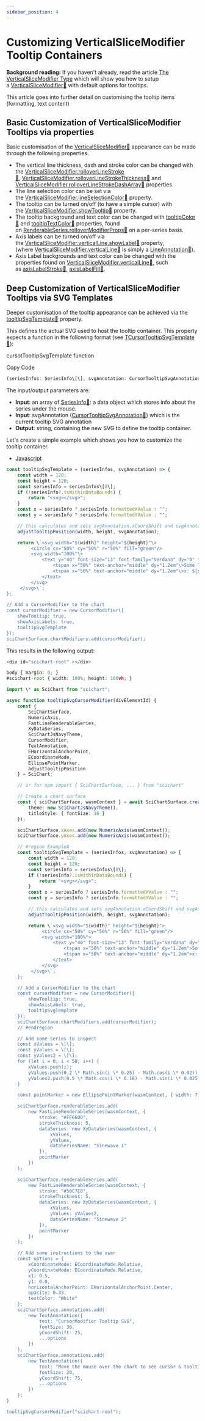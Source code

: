 ```yaml
---
sidebar_position: 4
---
```


# Customizing VerticalSliceModifier Tooltip Containers

**Background reading:** If you haven't already, read the article [The VerticalSliceModifier Type](VerticalSliceModifier.html) which will show you how to setup a [VerticalSliceModifier:blue_book:](https://www.scichart.com/documentation/js/current/typedoc/classes/verticalslicemodifier.html) with default options for tooltips.

This article goes into further detail on customising the tooltip items (formatting, text content)

Basic Customization of VerticalSliceModifier Tooltips via properties
--------------------------------------------------------------------

Basic customisation of the [VerticalSliceModifier:blue_book:](https://www.scichart.com/documentation/js/current/typedoc/classes/verticalslicemodifier.html) appearance can be made through the following properties.

*   The vertical line thickness, dash and stroke color can be changed with the [VerticalSliceModifier.rolloverLineStroke:blue_book:](https://www.scichart.com/documentation/js/current/typedoc/classes/verticalslicemodifier.html#rolloverlinestroke), [VerticalSliceModifier.rolloverLineStrokeThickness:blue_book:](https://www.scichart.com/documentation/js/current/typedoc/classes/verticalslicemodifier.html#rolloverlinestrokethickness) and [VerticalSliceModifier.rolloverLineStrokeDashArray:blue_book:](https://www.scichart.com/documentation/js/current/typedoc/classes/verticalslicemodifier.html#rolloverlinestrokedasharray) properties.
*   The line selection color can be set via the [VerticalSliceModifier.lineSelectionColor:blue_book:](https://www.scichart.com/documentation/js/current/typedoc/classes/verticalslicemodifier.html#lineselectioncolor) property.
*   The tooltip can be turned on/off (to have a simple cursor) with the [VerticalSliceModifier.showTooltip:blue_book:](https://www.scichart.com/documentation/js/current/typedoc/classes/verticalslicemodifier.html#showtooltip) property.
*   The tooltip background and text color can be changed with [tooltipColor:blue_book:](https://www.scichart.com/documentation/js/current/typedoc/classes/rollovermodifierrenderableseriesprops.html#tooltipcolor) and [tooltipTextColor:blue_book:](https://www.scichart.com/documentation/js/current/typedoc/classes/rollovermodifierrenderableseriesprops.html#tooltiptextcolor) properties, found on [RenderableSeries.rolloverModifierProps:blue_book:](https://www.scichart.com/documentation/js/current/typedoc/classes/baserenderableseries.html#rollovermodifierprops) on a per-series basis.
*   Axis labels can be turned on/off via the [VerticalSliceModifier.verticalLine.showLabel:blue_book:](https://www.scichart.com/documentation/js/current/typedoc/classes/lineannotation.html#showlabel) property, (where [VerticalSliceModifier.verticalLine:blue_book:](https://www.scichart.com/documentation/js/current/typedoc/classes/verticalslicemodifier.html#verticalline) is simply a [LineAnnotation:blue_book:](https://www.scichart.com/documentation/js/current/typedoc/classes/lineannotation.html)).
*   Axis Label backgrounds and text color can be changed with the properties found on [VerticalSliceModifier.verticalLine:blue_book:](https://www.scichart.com/documentation/js/current/typedoc/classes/verticalslicemodifier.html#verticalline), such as [](https://www.scichart.com/documentation/js/current/typedoc/classes/cursormodifier.html#axislabelstroke)[axisLabelStroke:blue_book:](https://www.scichart.com/documentation/js/current/typedoc/classes/lineannotation.html#axislabelstroke), [](https://www.scichart.com/documentation/js/current/typedoc/classes/cursormodifier.html#axislabelfill)[axisLabelFill:blue_book:](https://www.scichart.com/documentation/js/current/typedoc/classes/lineannotation.html#axislabelfill).   

Deep Customization of VerticalSliceModifier Tooltips via SVG Templates
----------------------------------------------------------------------

Deeper customisation of the tooltip appearance can be achieved via the [tooltipSvgTemplate:blue_book:](https://www.scichart.com/documentation/js/current/typedoc/classes/cursormodifier.html#tooltipsvgtemplate) property.

This defines the actual SVG used to host the tooltip container. This property expects a function in the following format (see [TCursorTooltipSvgTemplate:blue_book:](https://www.scichart.com/documentation/js/current/typedoc/index.html#tcursortooltipsvgtemplate)):

cursotTooltipSvgTemplate function

Copy Code

```ts
(seriesInfos: SeriesInfo\[\], svgAnnotation: CursorTooltipSvgAnnotation) => string
```

The input/output parameters are:

*   **Input**: an array of [SeriesInfo:blue_book:](https://www.scichart.com/documentation/js/current/typedoc/classes/seriesinfo.html): a data object which stores info about the series under the mouse.
*   **Input**: svgAnnotation ([CursorTooltipSvgAnnotation:blue_book:](https://www.scichart.com/documentation/js/current/typedoc/index.html#tcursortooltipsvgtemplate)) which is the current tooltip SVG annotation
*   **Output**: string, containing the new SVG to define the tooltip container.

Let's create a simple example which shows you how to customize the tooltip container.

*   [Javascript](#i-tab-content-JS)

```ts
const tooltipSvgTemplate = (seriesInfos, svgAnnotation) => {
    const width = 120;
    const height = 120;
    const seriesInfo = seriesInfos\[0\];
    if (!seriesInfo?.isWithinDataBounds) {
        return "<svg></svg>";
    }
    const x = seriesInfo ? seriesInfo.formattedXValue : "";
    const y = seriesInfo ? seriesInfo.formattedYValue : "";

    // this calculates and sets svgAnnotation.xCoordShift and svgAnnotation.yCoordShift.  Do not set x1 or y1 at this point.
    adjustTooltipPosition(width, height, svgAnnotation);

    return \`<svg width="${width}" height="${height}"\>
         <circle cx="50%" cy="50%" r="50%" fill="green"/>
         <svg width="100%"\>
             <text y="40" font-size="13" font-family="Verdana" dy="0" fill="white"\>
                 <tspan x="50%" text-anchor="middle" dy="1.2em"\>Some Title</tspan>
                 <tspan x="50%" text-anchor="middle" dy="1.2em"\>x: ${x} y: ${y}</tspan>
             </text>
         </svg>
     </svg>\`;
};

// Add a CursorModifier to the chart
const cursorModifier = new CursorModifier({
    showTooltip: true,
    showAxisLabels: true,
    tooltipSvgTemplate
});
sciChartSurface.chartModifiers.add(cursorModifier);
```

This results in the following output:

```ts
<div id="scichart-root" ></div>
```
```ts
body { margin: 0; }
#scichart-root { width: 100%; height: 100vh; }
```
```ts
import \* as SciChart from "scichart";

async function tooltipSvgCursorModifier(divElementId) {
    const {
        SciChartSurface,
        NumericAxis,
        FastLineRenderableSeries,
        XyDataSeries,
        SciChartJsNavyTheme,
        CursorModifier,
        TextAnnotation,
        EHorizontalAnchorPoint,
        ECoordinateMode,
        EllipsePointMarker,
        adjustTooltipPosition
    } = SciChart;

    // or for npm import { SciChartSurface, ... } from "scichart"

    // Create a chart surface
    const { sciChartSurface, wasmContext } = await SciChartSurface.create(divElementId, {
        theme: new SciChartJsNavyTheme(),
        titleStyle: { fontSize: 16 }
    });

    sciChartSurface.xAxes.add(new NumericAxis(wasmContext));
    sciChartSurface.yAxes.add(new NumericAxis(wasmContext));

    // #region ExampleA
    const tooltipSvgTemplate = (seriesInfos, svgAnnotation) => {
        const width = 120;
        const height = 120;
        const seriesInfo = seriesInfos\[0\];
        if (!seriesInfo?.isWithinDataBounds) {
            return "<svg></svg>";
        }
        const x = seriesInfo ? seriesInfo.formattedXValue : "";
        const y = seriesInfo ? seriesInfo.formattedYValue : "";

        // this calculates and sets svgAnnotation.xCoordShift and svgAnnotation.yCoordShift.  Do not set x1 or y1 at this point.
        adjustTooltipPosition(width, height, svgAnnotation);

        return \`<svg width="${width}" height="${height}">
             <circle cx="50%" cy="50%" r="50%" fill="green"/>
             <svg width="100%">
                 <text y="40" font-size="13" font-family="Verdana" dy="0" fill="white">
                     <tspan x="50%" text-anchor="middle" dy="1.2em">Some Title</tspan>
                     <tspan x="50%" text-anchor="middle" dy="1.2em">x: ${x} y: ${y}</tspan>
                 </text>
             </svg>
         </svg>\`;
    };

    // Add a CursorModifier to the chart
    const cursorModifier = new CursorModifier({
        showTooltip: true,
        showAxisLabels: true,
        tooltipSvgTemplate
    });
    sciChartSurface.chartModifiers.add(cursorModifier);
    // #endregion

    // Add some series to inspect
    const xValues = \[\];
    const yValues = \[\];
    const yValues2 = \[\];
    for (let i = 0; i < 50; i++) {
        xValues.push(i);
        yValues.push(0.2 \* Math.sin(i \* 0.25) - Math.cos(i \* 0.02));
        yValues2.push(0.5 \* Math.cos(i \* 0.18) - Math.sin(i \* 0.025));
    }

    const pointMarker = new EllipsePointMarker(wasmContext, { width: 7, height: 7, fill: "white", strokeThickness: 0 });

    sciChartSurface.renderableSeries.add(
        new FastLineRenderableSeries(wasmContext, {
            stroke: "#FF6600",
            strokeThickness: 5,
            dataSeries: new XyDataSeries(wasmContext, {
                xValues,
                yValues,
                dataSeriesName: "Sinewave 1"
            }),
            pointMarker
        })
    );

    sciChartSurface.renderableSeries.add(
        new FastLineRenderableSeries(wasmContext, {
            stroke: "#50C7E0",
            strokeThickness: 5,
            dataSeries: new XyDataSeries(wasmContext, {
                xValues,
                yValues: yValues2,
                dataSeriesName: "Sinewave 2"
            }),
            pointMarker
        })
    );

    // Add some instructions to the user
    const options = {
        xCoordinateMode: ECoordinateMode.Relative,
        yCoordinateMode: ECoordinateMode.Relative,
        x1: 0.5,
        y1: 0.0,
        horizontalAnchorPoint: EHorizontalAnchorPoint.Center,
        opacity: 0.33,
        textColor: "White"
    };
    sciChartSurface.annotations.add(
        new TextAnnotation({
            text: "CursorModifier Tooltip SVG",
            fontSize: 36,
            yCoordShift: 25,
            ...options
        })
    );
    sciChartSurface.annotations.add(
        new TextAnnotation({
            text: "Move the mouse over the chart to see cursor & tooltip",
            fontSize: 20,
            yCoordShift: 75,
            ...options
        })
    );
}

tooltipSvgCursorModifier("scichart-root");
```
